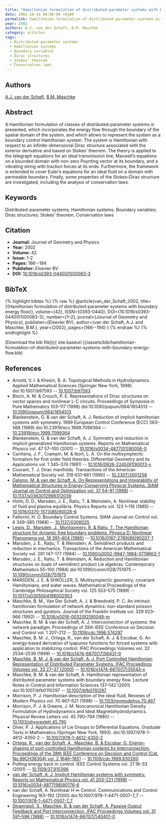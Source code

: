 ```yaml
---
title: "Hamiltonian formulation of distributed-parameter systems with boundary energy flow"
date: 2002-10-14 00:00:00 +0100
permalink: hamiltonian-formulation-of-distributed-parameter-systems-with-boundary-energy-flow
year: 2002
authors: A.J. van der Schaft, B.M. Maschke
category: articles
tags:
  - Distributed-parameter systems
  - Hamiltonian systems
  - Boundary variables
  - Dirac structures
  - Stokes’ theorem
  - Conservation laws
---
```

 
## Authors
[A.J. van der Schaft](authors/arjan-van-der-schaft), [B.M. Maschke](authors/bernhard-maschke)
 
## Abstract
A Hamiltonian formulation of classes of distributed-parameter systems is presented, which incorporates the energy flow through the boundary of the spatial domain of the system, and which allows to represent the system as a boundary control Hamiltonian system. The system is Hamiltonian with respect to an infinite-dimensional Dirac structure associated with the exterior derivative and based on Stokes’ theorem. The theory is applied to the telegraph equations for an ideal transmission line, Maxwell’s equations on a bounded domain with non-zero Poynting vector at its boundary, and a vibrating string with traction forces at its ends. Furthermore, the framework is extended to cover Euler’s equations for an ideal fluid on a domain with permeable boundary. Finally, some properties of the Stokes–Dirac structure are investigated, including the analysis of conservation laws.
 
## Keywords
Distributed-parameter systems; Hamiltonian systems; Boundary variables; Dirac structures; Stokes’ theorem; Conservation laws
 
## Citation
- **Journal:** Journal of Geometry and Physics
- **Year:** 2002
- **Volume:** 42
- **Issue:** 1-2
- **Pages:** 166--194
- **Publisher:** Elsevier BV
- **DOI:** [10.1016/s0393-0440(01)00083-3](https://doi.org/10.1016/s0393-0440(01)00083-3)
 
## BibTeX
{% highlight bibtex %}
{% raw %}
@article{van_der_Schaft_2002,
  title={{Hamiltonian formulation of distributed-parameter systems with boundary energy flow}},
  volume={42},
  ISSN={0393-0440},
  DOI={10.1016/s0393-0440(01)00083-3},
  number={1–2},
  journal={Journal of Geometry and Physics},
  publisher={Elsevier BV},
  author={van der Schaft, A.J. and Maschke, B.M.},
  year={2002},
  pages={166--194}
}
{% endraw %}
{% endhighlight %}
 
[Download the bib file]({{ site.baseurl }}/assets/bib/hamiltonian-formulation-of-distributed-parameter-systems-with-boundary-energy-flow.bib)
 
## References
- Arnold, V. I. & Khesin, B. A. Topological Methods in Hydrodynamics. Applied Mathematical Sciences (Springer New York, 1998). doi:10.1007/b97593 -- [10.1007/b97593](https://doi.org/10.1007/b97593)
- Bloch, A. M. & Crouch, P. E. Representations of Dirac structures on vector spaces and nonlinear L-C circuits. Proceedings of Symposia in Pure Mathematics 103–117 (1998) doi:10.1090/pspum/064/1654513 -- [10.1090/pspum/064/1654513](https://doi.org/10.1090/pspum/064/1654513)
- Blankenstein, G. & van der Schaft, A. J. Reduction of implicit hamiltonian systems with symmetry. 1999 European Control Conference (ECC) 563–568 (1999) doi:10.23919/ecc.1999.7099364 -- [10.23919/ecc.1999.7099364](https://doi.org/10.23919/ecc.1999.7099364)
- Blankenstein, G. & van der Schaft, A. J. Symmetry and reduction in implicit generalized Hamiltonian systems. Reports on Mathematical Physics vol. 47 57–100 (2001) -- [10.1016/s0034-4877(01)90006-0](https://doi.org/10.1016/s0034-4877(01)90006-0)
- Cariñena, J. F., Crampin, M. & Ibort, L. A. On the multisymplectic formalism for first order field theories. Differential Geometry and its Applications vol. 1 345–374 (1991) -- [10.1016/0926-2245(91)90013-y](https://doi.org/10.1016/0926-2245(91)90013-y)
- Courant, T. J. Dirac manifolds. Transactions of the American Mathematical Society vol. 319 631–661 (1990) -- [10.2307/2001258](https://doi.org/10.2307/2001258)
- [Dalsmo, M. & van der Schaft, A. On Representations and Integrability of Mathematical Structures in Energy-Conserving Physical Systems. SIAM Journal on Control and Optimization vol. 37 54–91 (1998)](on-representations-and-integrability-of-mathematical-structures-in-energy-conserving-physical-systems) -- [10.1137/s0363012996312039](https://doi.org/10.1137/s0363012996312039)
- Holm, D. D., Marsden, J. E., Ratiu, T. & Weinstein, A. Nonlinear stability of fluid and plasma equilibria. Physics Reports vol. 123 1–116 (1985) -- [10.1016/0370-1573(85)90028-6](https://doi.org/10.1016/0370-1573(85)90028-6)
- Fattorini, H. O. Boundary Control Systems. SIAM Journal on Control vol. 6 349–385 (1968) -- [10.1137/0306025](https://doi.org/10.1137/0306025)
- [Lewis, D., Marsden, J., Montgomery, R. & Ratiu, T. The Hamiltonian structure for dynamic free boundary problems. Physica D: Nonlinear Phenomena vol. 18 391–404 (1986)](the-hamiltonian-structure-for-dynamic-free-boundary-problems) -- [10.1016/0167-2789(86)90207-1](https://doi.org/10.1016/0167-2789(86)90207-1)
- Marsden, J. E., Raţiu, T. & Weinstein, A. Semidirect products and reduction in mechanics. Transactions of the American Mathematical Society vol. 281 147–177 (1984) -- [10.1090/s0002-9947-1984-0719663-1](https://doi.org/10.1090/s0002-9947-1984-0719663-1)
- Marsden, J. E., Ratiu, T. & Weinstein, A. Reduction and Hamiltonian structures on duals of semidirect product Lie algebras. Contemporary Mathematics 55–100 (1984) doi:10.1090/conm/028/751975 -- [10.1090/conm/028/751975](https://doi.org/10.1090/conm/028/751975)
- MARSDEN, J. E. & SHKOLLER, S. Multisymplectic geometry, covariant Hamiltonians, and water waves. Mathematical Proceedings of the Cambridge Philosophical Society vol. 125 553–575 (1999) -- [10.1017/s0305004198002953](https://doi.org/10.1017/s0305004198002953)
- Maschke, B. M., Van Der Schaft, A. J. & Breedveld, P. C. An intrinsic hamiltonian formulation of network dynamics: non-standard poisson structures and gyrators. Journal of the Franklin Institute vol. 329 923–966 (1992) -- [10.1016/s0016-0032(92)90049-m](https://doi.org/10.1016/s0016-0032(92)90049-m)
- Maschke, B. M. & van der Schaft, A. J. Interconnection of systems: the network paradigm. Proceedings of 35th IEEE Conference on Decision and Control vol. 1 207–212 -- [10.1109/cdc.1996.574297](https://doi.org/10.1109/cdc.1996.574297)
- Maschke, B. M. J., Ortega, R., van der Schaft, A. J. & Escobar, G. An energy-based derivation of lyapunov functions for forced systems with application to stabilizing control. IFAC Proceedings Volumes vol. 32 2534–2539 (1999) -- [10.1016/s1474-6670(17)56431-9](https://doi.org/10.1016/s1474-6670(17)56431-9)
- [Maschke, B. M. J. & van der Schaft, A. J. Port Controlled Hamiltonian Representation of Distributed Parameter Systems. IFAC Proceedings Volumes vol. 33 27–37 (2000)](port-controlled-hamiltonian-representation-of-distributed-parameter-systems) -- [10.1016/s1474-6670(17)35543-x](https://doi.org/10.1016/s1474-6670(17)35543-x)
- Maschke, B. M. & van der Schaft, A. Hamiltonian representation of distributed parameter systems with boundary energy flow. Lecture Notes in Control and Information Sciences 137–142 (2001) doi:10.1007/bfb0110297 -- [10.1007/bfb0110297](https://doi.org/10.1007/bfb0110297)
- Morrison, P. J. Hamiltonian description of the ideal fluid. Reviews of Modern Physics vol. 70 467–521 (1998) -- [10.1103/revmodphys.70.467](https://doi.org/10.1103/revmodphys.70.467)
- Morrison, P. J. & Greene, J. M. Noncanonical Hamiltonian Density Formulation of Hydrodynamics and Ideal Magnetohydrodynamics. Physical Review Letters vol. 45 790–794 (1980) -- [10.1103/physrevlett.45.790](https://doi.org/10.1103/physrevlett.45.790)
- Olver, P. J. Applications of Lie Groups to Differential Equations. Graduate Texts in Mathematics (Springer New York, 1993). doi:10.1007/978-1-4612-4350-2 -- [10.1007/978-1-4612-4350-2](https://doi.org/10.1007/978-1-4612-4350-2)
- [Ortega, R., van der Schaft, A., Maschke, B. & Escobar, G. Energy-shaping of port-controlled Hamiltonian systems by interconnection. Proceedings of the 38th IEEE Conference on Decision and Control (Cat. No.99CH36304) vol. 2 1646–1651](energy-shaping-of-port-controlled-hamiltonian-systems-by-interconnection) -- [10.1109/cdc.1999.830260](https://doi.org/10.1109/cdc.1999.830260)
- Putting energy back in control. IEEE Control Systems vol. 21 18–33 (2001) -- [10.1109/37.915398](https://doi.org/10.1109/37.915398)
- [van der Schaft, A. J. Implicit Hamiltonian systems with symmetry. Reports on Mathematical Physics vol. 41 203–221 (1998)](implicit-hamiltonian-systems-with-symmetry) -- [10.1016/s0034-4877(98)80176-6](https://doi.org/10.1016/s0034-4877(98)80176-6)
- van der Schaft, A. Nonlinear H ∞ Control. Communications and Control Engineering 163–192 (2000) doi:10.1007/978-1-4471-0507-7_7 -- [10.1007/978-1-4471-0507-7_7](https://doi.org/10.1007/978-1-4471-0507-7_7)
- [Stramigioli, S., Maschke, B. & van der Schaft, A. Passive Output Feedback and Port Interconnection. IFAC Proceedings Volumes vol. 31 591–596 (1998)](passive-output-feedback-and-port-interconnection) -- [10.1016/s1474-6670(17)40401-0](https://doi.org/10.1016/s1474-6670(17)40401-0)

